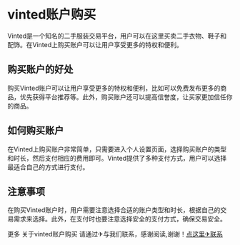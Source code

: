 # vinted账户购买

Vinted是一个知名的二手服装交易平台，用户可以在这里买卖二手衣物、鞋子和配饰。在Vinted上购买账户可以让用户享受更多的特权和便利。

## 购买账户的好处

购买Vinted账户可以让用户享受更多的特权和便利，比如可以免费发布更多的商品，优先获得平台推荐等。此外，购买账户还可以提高信誉度，让买家更加信任你的商品。

## 如何购买账户

在Vinted上购买账户非常简单，只需要进入个人设置页面，选择购买账户的类型和时长，然后支付相应的费用即可。Vinted提供了多种支付方式，用户可以选择最适合自己的方式进行支付。

## 注意事项

在购买Vinted账户时，用户需要注意选择合适的账户类型和时长，根据自己的交易需求来选择。此外，在支付时也要注意选择安全的支付方式，确保交易安全。

更多 关于vinted账户购买 请通过✈与我们联系，感谢阅读,谢谢！[点这里✈联系](https://lm.k02.cc)